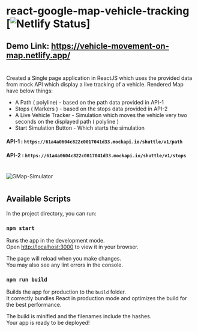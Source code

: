 # react-google-map-vehicle-tracking [![Netlify Status](https://api.netlify.com/api/v1/badges/644fd02e-5d2c-45a4-8b0b-7ac931d36664/deploy-status)]
## Demo Link: https://vehicle-movement-on-map.netlify.app/

#

Created a Single page application in ReactJS which uses the provided data from mock API which display a live tracking of a vehicle. Rendered Map have below things:

- A Path ( polyline) - based on the path data provided in API-1
- Stops ( Markers ) - based on the stops data provided in API-2
- A Live Vehicle Tracker - Simulation which moves the vehicle very two seconds on the displayed path ( polyline )
- Start Simulation Button - Which starts the simulation


#### API-1 : `https://61a4a0604c822c0017041d33.mockapi.io/shuttle/v1/path`
#### API-2 : `https://61a4a0604c822c0017041d33.mockapi.io/shuttle/v1/stops`

#

![GMap-Simulator](https://user-images.githubusercontent.com/1678725/149657446-39f3f0f9-364c-4a16-b339-f3921172ef32.gif)


#
## Available Scripts

In the project directory, you can run:

### `npm start`

Runs the app in the development mode.\
Open [http://localhost:3000](http://localhost:3000) to view it in your browser.

The page will reload when you make changes.\
You may also see any lint errors in the console.



### `npm run build`

Builds the app for production to the `build` folder.\
It correctly bundles React in production mode and optimizes the build for the best performance.

The build is minified and the filenames include the hashes.\
Your app is ready to be deployed!

#

